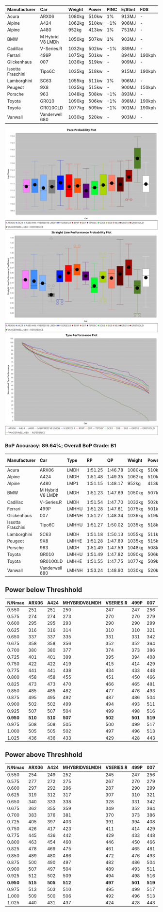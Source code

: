 |Manufacturer|Car|Weight|Power|PINC|E/Stint|FDS|
|:-|:-|:-|:-|:-|:-|:-|
|Acura|ARX06|1080kg|510kw|1%|913MJ|-|
|Alpine|A424|1062kg|510kw|-1%|906MJ|-|
|Alpine|A480|952kg|413kw|1%|751MJ|-|
|BMW|M Hybrid V8 LMDh|1050kg|507kw|1%|903MJ|-|
|Cadillac|V-Series.R|1032kg|502kw|-1%|889MJ|-|
|Ferrari|499P|1075kg|501kw|-|894MJ|190kph|
|Glickenhaus|007|1036kg|519kw|-|909MJ|-|
|Issotta Fraschini|Tipo6C|1035kg|518kw|-|915MJ|190kph|
|Lamborghini|SC63|1055kg|511kw|1%|906MJ|-|
|Peugeot|9X8|1035kg|515kw|-|900MJ|150kph|
|Porsche|963|1048kg|508kw|-1%|893MJ|-|
|Toyota|GR010|1090kg|506kw|-1%|898MJ|190kph|
|Toyota|GR010OLD|1077kg|509kw|-1%|901MJ|190kph|
|Vanwall|Vanderwell 680|1030kg|520kw|-|903MJ|-|

![PACECHART](./IMG/ACOMETHOD.png)
![STRAIGHTLINEPERFORMANCECHART](./IMG/ACOMETHOD_sp.png)
![TYREPERFORMANCECHART](./IMG/ACOMETHOD_tw.png)

### BoP Accuracy: 89.64%; Overall BoP Grade: B1
|Manufacturer|Car|Type|RP|QP|Weight|Power¹|Threshhold|PINC|Power²|E/Stint|AVG Vmax|FDS|RDLC|L/Stint|BOP-Grade|ModelAccuracy|ModelPoints|Match%|
|:-|:-|:-|:-|:-|:-|:-|:-|:-|:-|:-|:-|:-|:-|:-|:-|:-|:-|:-|
|Acura|ARX06|LMDH|1:51.25|1:46.78|1080kg|510kw|210.0kph|1%|515kw|913MJ|282.61kph|-|0.99|33|-C1|100.00%|995|78.02%|
|Alpine|A424|LMDH|1:51.48|1:49.35|1062kg|510kw|210.0kph|-1%|505kw|906MJ|282.32kph|-|1.01|33|~A1|81.15%|521|97.95%|
|Alpine|A480|LMP1|1:51.15|1:48.17|952kg|413kw|210.0kph|1%|417kw|751MJ|279.66kph|-|0.97|31|~A1|67.92%|957|100.00%|
|BMW|M Hybrid V8 LMDh|LMDH|1:51.23|1:47.69|1050kg|507kw|210.0kph|1%|512kw|903MJ|279.92kph|-|1.02|33|-B1|98.60%|1690|89.91%|
|Cadillac|V-Series.R|LMDH|1:51.54|1:47.70|1032kg|502kw|210.0kph|-1%|497kw|889MJ|283.67kph|-|1.03|33|+A2|91.10%|1770|90.47%|
|Ferrari|499P|LMHHU|1:51.28|1:47.61|1075kg|501kw|210.0kph|-|501kw|894MJ|283.95kph|190kph|1.02|33|~A1|84.26%|2292|100.00%|
|Glickenhaus|007|LMHNH|1:51.27|1:48.34|1036kg|519kw|210.0kph|-|519kw|909MJ|287.48kph|-|0.95|33|-A2|94.63%|1605|94.65%|
|Issotta Fraschini|Tipo6C|LMHHU|1:51.27|1:50.02|1035kg|518kw|210.0kph|-|518kw|915MJ|285.58kph|190kph|1.08|33|+B1|66.67%|96|86.45%|
|Lamborghini|SC63|LMDH|1:51.18|1:50.13|1055kg|511kw|210.0kph|1%|516kw|906MJ|281.68kph|-|1.04|33|+B1|96.77%|419|88.27%|
|Peugeot|9X8|LMHHE|1:51.28|1:47.89|1035kg|515kw|210.0kph|-|515kw|900MJ|284.18kph|150kph|1.03|33|~A1|83.63%|2468|100.00%|
|Porsche|963|LMDH|1:51.49|1:47.59|1048kg|508kw|210.0kph|-1%|503kw|893MJ|283.57kph|-|1.02|33|~A1|93.14%|5746|100.00%|
|Toyota|GR010|LMHHU|1:51.49|1:47.82|1090kg|506kw|210.0kph|-1%|501kw|898MJ|283.25kph|190kph|1.00|33|~A1|87.37%|3154|100.00%|
|Toyota|GR010OLD|LMHHE|1:51.55|1:47.75|1077kg|509kw|210.0kph|-1%|504kw|901MJ|285.85kph|190kph|1.01|33|~A1|89.81%|1393|100.00%|
|Vanwall|Vanderwell 680|LMHNH|1:53.24|1:48.90|1030kg|520kw|210.0kph|-|520kw|903MJ|281.54kph|-|1.01|33|+Ω1|90.28%|604|29.26%|

## Power below Threshhold
|N/Nmax|ARX06|A424|MHYBRIDV8LMDH|VSERIES.R|499P|007|TIPO6C|SC63|9X8|963|GR010|GR010OLD|VANDERWELL680|​|RPM|A480|
|:-|:-|:-|:-|:-|:-|:-|:-|:-|:-|:-|:-|:-|:-|:-|:-|:-|
|0.550|251|251|250|247|247|256|255|252|254|250|249|251|256|​|--|-|
|0.575|274|274|273|270|270|279|278|275|277|273|272|274|279|​|--|-|
|0.600|295|295|293|290|290|299|299|295|297|293|292|294|300|​|--|-|
|0.625|316|316|314|310|310|321|321|316|319|314|313|315|322|​|--|-|
|0.650|337|337|335|331|331|342|342|337|340|335|334|336|343|​|--|-|
|0.675|358|358|356|352|352|364|364|359|362|357|355|357|365|​|--|-|
|0.700|380|380|377|374|373|386|386|380|383|378|377|379|387|​|--|-|
|0.725|401|401|399|395|394|408|407|402|405|399|398|400|409|​|--|-|
|0.750|422|422|419|415|414|429|428|422|426|420|418|421|430|​|--|-|
|0.775|441|441|438|434|433|448|447|441|445|439|437|440|449|​|5000|244|
|0.800|458|458|455|451|450|466|465|459|463|456|454|457|467|​|5500|288|
|0.825|473|473|470|466|465|481|480|474|478|471|469|472|482|​|6000|321|
|0.850|485|485|482|477|476|493|492|485|489|483|481|484|494|​|6500|363|
|0.875|495|495|492|487|486|504|503|496|500|493|491|494|505|​|7000|406|
|0.900|502|502|499|494|493|511|510|503|507|500|498|501|512|​|7500|416|
|0.925|507|507|504|499|498|516|515|508|512|505|503|506|517|​|8000|412|
|**0.950**|**510**|**510**|**507**|**502**|**501**|**519**|**518**|**511**|**515**|**508**|**506**|**509**|**520**|**​**|**8500**|**415**|
|0.975|508|508|505|500|499|517|516|509|513|506|504|507|518|​|9000|208|
|1.000|505|505|502|497|496|513|512|505|509|503|501|504|514|​|--|-|
|1.025|436|436|433|429|428|443|442|436|440|434|432|435|444|​|--|-|

## Power above Threshhold
|N/Nmax|ARX06|A424|MHYBRIDV8LMDH|VSERIES.R|499P|007|TIPO6C|SC63|9X8|963|GR010|GR010OLD|VANDERWELL680|​|RPM|A480|
|:-|:-|:-|:-|:-|:-|:-|:-|:-|:-|:-|:-|:-|:-|:-|:-|:-|
|0.550|254|249|252|245|247|256|255|254|254|248|247|248|256|​|--|-|
|0.575|277|272|275|267|270|279|278|277|277|271|270|271|279|​|--|-|
|0.600|297|292|296|287|290|299|299|298|297|291|290|291|300|​|--|-|
|0.625|319|312|317|307|310|321|321|319|319|311|310|312|322|​|--|-|
|0.650|340|333|338|328|331|342|342|340|340|332|331|333|343|​|--|-|
|0.675|362|355|359|349|352|364|364|362|362|353|352|354|365|​|--|-|
|0.700|383|376|381|370|373|386|386|384|383|374|373|375|387|​|--|-|
|0.725|405|397|403|391|394|408|407|406|405|395|394|396|409|​|--|-|
|0.750|426|417|423|411|414|429|428|427|426|416|414|416|430|​|--|-|
|0.775|445|436|442|429|433|448|447|446|445|435|433|435|449|​|5000|244|
|0.800|463|454|460|446|450|466|465|463|463|452|450|453|467|​|5500|288|
|0.825|478|469|475|461|465|481|480|478|478|467|465|468|482|​|6000|321|
|0.850|489|480|486|472|476|493|492|490|489|478|476|479|494|​|6500|363|
|0.875|500|490|497|482|486|504|503|501|500|488|486|489|505|​|7000|406|
|0.900|507|497|504|489|493|511|510|508|507|495|493|496|512|​|7500|416|
|0.925|512|502|509|494|498|516|515|513|512|500|498|501|517|​|8000|412|
|**0.950**|**515**|**505**|**512**|**497**|**501**|**519**|**518**|**516**|**515**|**503**|**501**|**504**|**520**|**​**|**8500**|**415**|
|0.975|513|503|510|495|499|517|516|514|513|501|499|502|518|​|9000|208|
|1.000|509|500|506|492|496|513|512|510|509|498|496|499|514|​|--|-|
|1.025|440|431|437|424|428|443|442|441|440|430|428|430|444|​|--|-|
